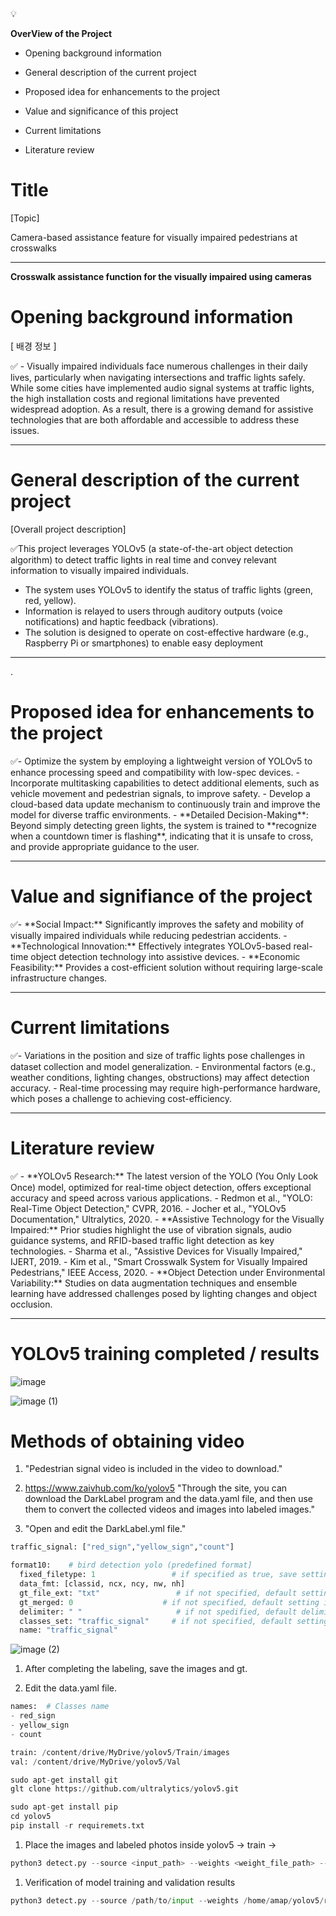 <aside>
💡

**OverView of the Project**


- Opening background information 

- General description of the current project 

- Proposed idea for enhancements to the project

- Value and significance of this project 

- Current limitations 

- Literature review 

</aside>

# Title

[Topic]

Camera-based assistance feature for visually impaired pedestrians at crosswalks

---

**Crosswalk assistance function for the visually impaired using cameras**

# Opening background information

[ 배경 정보 ]

<aside>
✅ - Visually impaired individuals face numerous challenges in their daily lives, particularly when navigating intersections and traffic lights safely. While some cities have implemented audio signal systems at traffic lights, the high installation costs and regional limitations have prevented widespread adoption. As a result, there is a growing demand for assistive technologies that are both affordable and accessible to address these issues.

</aside>

---



# General description of the current project

[Overall project description]

<aside>
✅This project leverages YOLOv5 (a state-of-the-art object detection algorithm) to detect traffic lights in real time and convey relevant information to visually impaired individuals.

- The system uses YOLOv5 to identify the status of traffic lights (green, red, yellow).
- Information is relayed to users through auditory outputs (voice notifications) and haptic feedback (vibrations).
- The solution is designed to operate on cost-effective hardware (e.g., Raspberry Pi or smartphones) to enable easy deployment
</aside>

---

.

# **Proposed idea for enhancements to the project**



<aside>
✅- Optimize the system by employing a lightweight version of YOLOv5 to enhance processing speed and compatibility with low-spec devices.
- Incorporate multitasking capabilities to detect additional elements, such as vehicle movement and pedestrian signals, to improve safety.
- Develop a cloud-based data update mechanism to continuously train and improve the model for diverse traffic environments.
- **Detailed Decision-Making**: Beyond simply detecting green lights, the system is trained to **recognize when a countdown timer is flashing**, indicating that it is unsafe to cross, and provide appropriate guidance to the user.


</aside>

---



# Value and signifiance of the project


<aside>
✅- **Social Impact:** Significantly improves the safety and mobility of visually impaired individuals while reducing pedestrian accidents.
- **Technological Innovation:** Effectively integrates YOLOv5-based real-time object detection technology into assistive devices.
- **Economic Feasibility:** Provides a cost-efficient solution without requiring large-scale infrastructure changes.



</aside>

---


# **Current limitations**



<aside>
✅- Variations in the position and size of traffic lights pose challenges in dataset collection and model generalization.
- Environmental factors (e.g., weather conditions, lighting changes, obstructions) may affect detection accuracy.
- Real-time processing may require high-performance hardware, which poses a challenge to achieving cost-efficiency.


</aside>

---



# **Literature review**


<aside>
✅
- **YOLOv5 Research:** The latest version of the YOLO (You Only Look Once) model, optimized for real-time object detection, offers exceptional accuracy and speed across various applications.
    - Redmon et al., "YOLO: Real-Time Object Detection," CVPR, 2016.
    - Jocher et al., "YOLOv5 Documentation," Ultralytics, 2020.
- **Assistive Technology for the Visually Impaired:** Prior studies highlight the use of vibration signals, audio guidance systems, and RFID-based traffic light detection as key technologies.
    - Sharma et al., "Assistive Devices for Visually Impaired," IJERT, 2019.
    - Kim et al., "Smart Crosswalk System for Visually Impaired Pedestrians," IEEE Access, 2020.
- **Object Detection under Environmental Variability:** Studies on data augmentation techniques and ensemble learning have addressed challenges posed by lighting changes and object occlusion.

</aside>

---



[]()

# YOLOv5 training completed / results

[]()![image](https://github.com/user-attachments/assets/7277e144-46e9-4635-b51b-90e57b8abd30)


![image (1)](https://github.com/user-attachments/assets/0977cf9a-6d87-4548-b892-82eb048261ee)


[]()

[]()

# Methods of obtaining video

1. "Pedestrian signal video is included in the video to download."
2. https://www.zaivhub.com/ko/yolov5
     "Through the site, you can download the DarkLabel program and the data.yaml file, and then use them to convert the collected videos and images into labeled images."





    
3. "Open and edit the DarkLabel.yml file." 

```python
traffic_signal: ["red_sign","yellow_sign","count"]

format10:    # bird detection yolo (predefined format]
  fixed_filetype: 1                 # if specified as true, save setting isn't changeable in GUI
  data_fmt: [classid, ncx, ncy, nw, nh]
  gt_file_ext: "txt"                 # if not specified, default setting is used
  gt_merged: 0                    # if not specified, default setting is used
  delimiter: " "                     # if not spedified, default delimiter(',') is used
  classes_set: "traffic_signal"     # if not specified, default setting is used
  name: "traffic_signal"
```
![image (2)](https://github.com/user-attachments/assets/2026aac9-ef18-40ae-b7b0-6398d30bda81)



1. After completing the labeling, save the images and gt.

1. Edit the data.yaml file.

```python
names:  # Classes name
- red_sign
- yellow_sign
- count

train: /content/drive/MyDrive/yolov5/Train/images  
val: /content/drive/MyDrive/yolov5/Val 
```

```python
sudo apt-get install git
glt clone https://github.com/ultralytics/yolov5.git

sudo apt-get install pip
cd yolov5
pip install -r requiremets.txt
```

1. Place the images and labeled photos inside yolov5 → train →

```python
python3 detect.py --source <input_path> --weights <weight_file_path> --conf <confidence_threshold> --save-txt --save-conf --img-size <image_size>


```

1. Verification of model training and validation results

```python
python3 detect.py --source /path/to/input --weights /home/amap/yolov5/runs/train/lane_1000/weights/best.pt --img 64 --conf 0.4 --save-txt --save-conf

```


